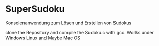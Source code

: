 # SuperSudoku
Konsolenanwendung zum Lösen und Erstellen von Sudokus

clone the Repository and compile the Sudoku.c with gcc. Works under Windows Linux and Maybe Mac OS
